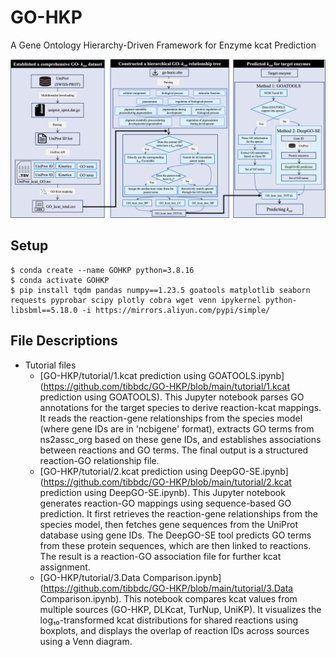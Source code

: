 # GO-HKP

A Gene Ontology Hierarchy-Driven Framework for Enzyme kcat Prediction

![图片描述](./Workflow.png)

## Setup
```shell
$ conda create --name GOHKP python=3.8.16   
$ conda activate GOHKP   
$ pip install tqdm pandas numpy==1.23.5 goatools matplotlib seaborn requests pyprobar scipy plotly cobra wget venn ipykernel python-libsbml==5.18.0 -i https://mirrors.aliyun.com/pypi/simple/

```

## File Descriptions
- Tutorial files
  - [GO-HKP/tutorial/1.kcat prediction using GOATOOLS.ipynb](https://github.com/tibbdc/GO-HKP/blob/main/tutorial/1.kcat prediction using GOATOOLS). This Jupyter notebook parses GO annotations for the target species to derive reaction-kcat mappings. It reads the reaction-gene relationships from the species model (where gene IDs are in 'ncbigene' format), extracts GO terms from ns2assc_org based on these gene IDs, and establishes associations between reactions and GO terms. The final output is a structured reaction-GO relationship file.
  - [GO-HKP/tutorial/2.kcat prediction using DeepGO-SE.ipynb](https://github.com/tibbdc/GO-HKP/blob/main/tutorial/2.kcat prediction using DeepGO-SE.ipynb). This Jupyter notebook generates reaction-GO mappings using sequence-based GO prediction. It first retrieves the reaction-gene relationships from the species model, then fetches gene sequences from the UniProt database using gene IDs. The DeepGO-SE tool predicts GO terms from these protein sequences, which are then linked to reactions. The result is a reaction-GO association file for further kcat assignment.
  - [GO-HKP/tutorial/3.Data Comparison.ipynb](https://github.com/tibbdc/GO-HKP/blob/main/tutorial/3.Data Comparison.ipynb). This notebook compares kcat values from multiple sources (GO-HKP, DLKcat, TurNup, UniKP). It visualizes the log₁₀-transformed kcat distributions for shared reactions using boxplots, and displays the overlap of reaction IDs across sources using a Venn diagram.
